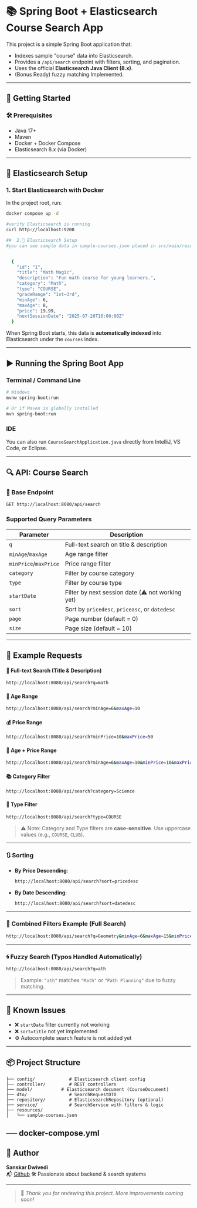 # 📚 Spring Boot + Elasticsearch Course Search App

This project is a simple Spring Boot application that:

- Indexes sample "course" data into Elasticsearch.
- Provides a `/api/search` endpoint with filters, sorting, and pagination.
- Uses the official **Elasticsearch Java Client (8.x)**.
- (Bonus Ready) fuzzy matching Implemented.

---

## 🚀 Getting Started

### 🛠 Prerequisites

- Java 17+
- Maven
- Docker + Docker Compose
- Elasticsearch 8.x (via Docker)

---

## 🐳 Elasticsearch Setup

### 1. Start Elasticsearch with Docker

In the project root, run:

```bash
docker compose up -d

#verify Elasticsearch is running
curl http://localhost:9200

##  2.🐳 Elasticsearch Setup
#you can see sample data in sample-courses.json placed in src/main/resourses it looks like,


  {
    "id": "1",
    "title": "Math Magic",
    "description": "Fun math course for young learners.",
    "category": "Math",
    "type": "COURSE",
    "gradeRange": "1st–3rd",
    "minAge": 6,
    "maxAge": 8,
    "price": 19.99,
    "nextSessionDate": "2025-07-20T10:00:00Z"
  }
  ```
  
  When Spring Boot starts, this data is **automatically indexed** into Elasticsearch under the `courses` index.
  
  ---
  
  ## ▶️ Running the Spring Boot App
  
  ### Terminal / Command Line
  
  ```bash
  # Windows
  mvnw spring-boot:run
  
  # Or if Maven is globally installed
  mvn spring-boot:run
  ```
  
  ### IDE
  
  You can also run `CourseSearchApplication.java` directly from IntelliJ, VS Code, or Eclipse.
  
  ---
  
  ## 🔍 API: Course Search
  
  ### 🔗 Base Endpoint
  
  ```
  GET http://localhost:8080/api/search
  ```
  
  ### Supported Query Parameters
  
  | Parameter     | Description                         |
  |---------------|-------------------------------------|
  | `q`           | Full-text search on title & description |
  | `minAge`/`maxAge` | Age range filter                 |
  | `minPrice`/`maxPrice` | Price range filter          |
  | `category`    | Filter by course category           |
  | `type`        | Filter by course type               |
  | `startDate`   | Filter by next session date (⚠️ not working yet) |
  | `sort`        | Sort by `pricedesc`, `priceasc`, or `datedesc` |
  | `page`        | Page number (default = 0)           |
  | `size`        | Page size (default = 10)            |
  
  ---
  
  ## 🧪 Example Requests
  
  #### 🔎 Full-text Search (Title & Description)
  ```bash
  http://localhost:8080/api/search?q=math
  ```
  
  #### 🎯 Age Range
  ```bash
  http://localhost:8080/api/search?minAge=6&maxAge=10
  ```
  
  #### 💰 Price Range
  ```bash
  http://localhost:8080/api/search?minPrice=10&maxPrice=50
  ```
  
  #### 🔄 Age + Price Range
  ```bash
  http://localhost:8080/api/search?minAge=6&maxAge=10&minPrice=10&maxPrice=50
  ```
  
  #### 📚 Category Filter
  ```bash
  http://localhost:8080/api/search?category=Science
  ```
  
  #### 🧩 Type Filter
  ```bash
  http://localhost:8080/api/search?type=COURSE
  ```
  
  > ⚠️ Note: Category and Type filters are **case-sensitive**. Use uppercase values (e.g., `COURSE`, `CLUB`).
  
  ---
  
  ### 🔃 Sorting
  
  - **By Price Descending**:
    ```bash
    http://localhost:8080/api/search?sort=pricedesc
    ```
  
  - **By Date Descending**:
    ```bash
    http://localhost:8080/api/search?sort=datedesc
    ```
  
  ---
  
  ### 🧠 Combined Filters Example (Full Search)
  
  ```bash
  http://localhost:8080/api/search?q=Geometry&minAge=6&maxAge=15&minPrice=10&maxPrice=50&category=Math&type=COURSE&sort=pricedesc&page=0&size=10
  ```
  
  ---
  
  ### 🌀 Fuzzy Search (Typos Handled Automatically)
  
  ```bash
  http://localhost:8080/api/search?q=ath
  ```
  
  > Example: `"ath"` matches `"Math"` or `"Path Planning"` due to fuzzy matching.
  
  ---
  
  ## 🐞 Known Issues
  
  - ❌ `startDate` filter currently not working
  - ❌ `sort=title` not yet implemented
  - ⚙️ Autocomplete search feature is not added yet
  
  ---
  
  ## 📦 Project Structure
  
  ```
  ├── config/             # Elasticsearch client config
  ├── controller/         # REST controllers
  ├── model/           # Elasticsearch document (CourseDocument)
  ├── dto/                # SearchRequestDTO
  ├── repository/         # ElasticsearchRepository (optional)
  ├── service/            # SearchService with filters & logic
  ├── resources/
  │   └── sample-courses.json
  
  ```
  ── docker-compose.yml
  ---
  
  ## 👤 Author
  
  **Sanskar Dwivedi**  
  📬 [Github](https://github.com/Sanskar-dwivedi325)
  🛠️ Passionate about backend & search systems
  
  ---
  
  > 📝 *Thank you for reviewing this project. More improvements coming soon!*
  
 






  


  



